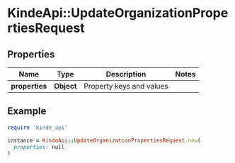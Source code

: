 # KindeApi::UpdateOrganizationPropertiesRequest

## Properties

| Name | Type | Description | Notes |
| ---- | ---- | ----------- | ----- |
| **properties** | **Object** | Property keys and values |  |

## Example

```ruby
require 'kinde_api'

instance = KindeApi::UpdateOrganizationPropertiesRequest.new(
  properties: null
)
```

